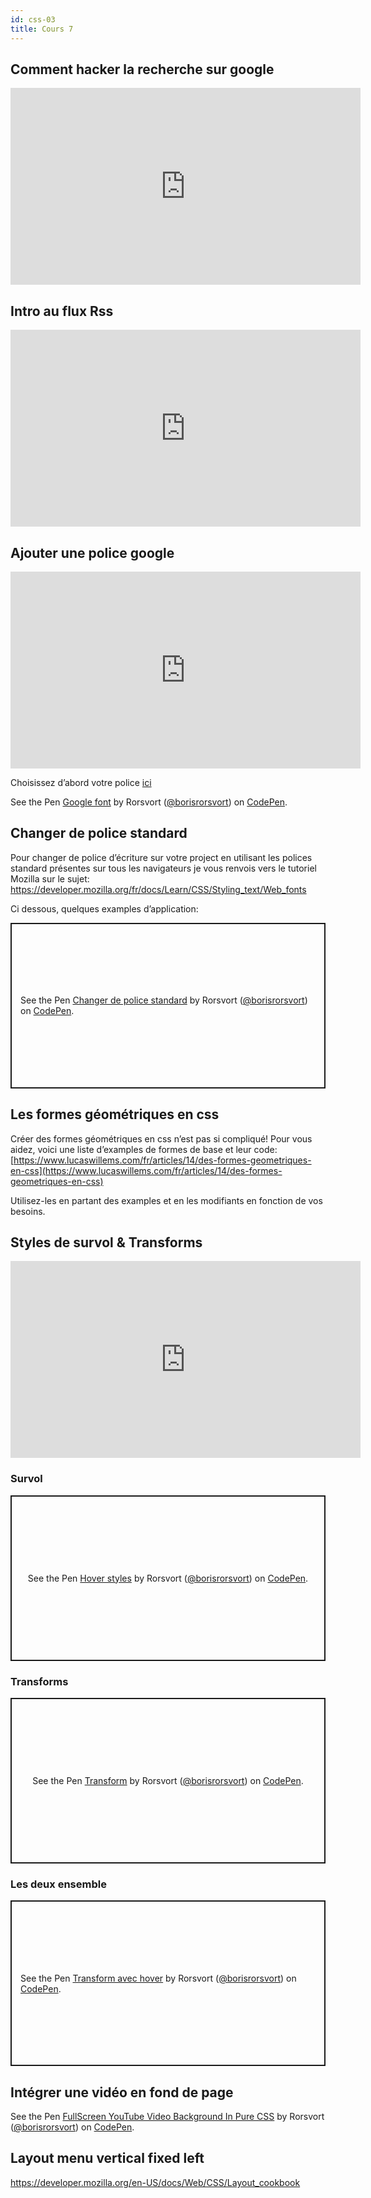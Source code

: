 ```yaml
---
id: css-03
title: Cours 7
---
```


## Comment hacker la recherche sur google

<div class="video">
<iframe width="560" height="315" src="https://www.youtube-nocookie.com/embed/wUGGL5rFetM" frameborder="0" allow="accelerometer; autoplay; encrypted-media; gyroscope; picture-in-picture" allowfullscreen></iframe>

</div>

## Intro au flux Rss

<div class="video">
  <iframe width="560" height="315" src="https://www.youtube-nocookie.com/embed/4Rmi6OaWUT0" frameborder="0" allow="accelerometer; autoplay; encrypted-media; gyroscope; picture-in-picture" allowfullscreen></iframe>
</div>

## Ajouter une police google

<div class="video">
  <iframe width="560" height="315" src="https://www.youtube-nocookie.com/embed/LIly5Zgs2VE" frameborder="0" allow="accelerometer; autoplay; encrypted-media; gyroscope; picture-in-picture" allowfullscreen></iframe>
</div>

Choisissez d’abord votre police [ici](https://fonts.google.com/)

<p data-height="265" data-theme-id="0" data-slug-hash="JpXGYg" data-default-tab="css,result" data-user="borisrorsvort" data-embed-version="2" data-pen-title="Google font" class="codepen">See the Pen <a href="https://codepen.io/borisrorsvort/pen/JpXGYg/">Google font</a> by Rorsvort (<a href="https://codepen.io/borisrorsvort">@borisrorsvort</a>) on <a href="https://codepen.io">CodePen</a>.</p>

## Changer de police standard

Pour changer de police d’écriture sur votre project en utilisant les polices standard présentes sur tous les navigateurs je vous renvois vers le tutoriel Mozilla sur le sujet:
https://developer.mozilla.org/fr/docs/Learn/CSS/Styling_text/Web_fonts

Ci dessous, quelques examples d’application:

<p class="codepen" data-height="265" data-theme-id="light" data-default-tab="css,result" data-user="borisrorsvort" data-slug-hash="xxGJJjj" style="height: 265px; box-sizing: border-box; display: flex; align-items: center; justify-content: center; border: 2px solid; margin: 1em 0; padding: 1em;" data-pen-title="Changer de police standard">
  <span>See the Pen <a href="https://codepen.io/borisrorsvort/pen/xxGJJjj">
  Changer de police standard</a> by Rorsvort (<a href="https://codepen.io/borisrorsvort">@borisrorsvort</a>)
  on <a href="https://codepen.io">CodePen</a>.</span>
</p>

## Les formes géométriques en css

Créer des formes géométriques en css n’est pas si compliqué! Pour vous aidez, voici une liste d’examples de formes de base et leur code:
[https://www.lucaswillems.com/fr/articles/14/des-formes-geometriques-en-css](https://www.lucaswillems.com/fr/articles/14/des-formes-geometriques-en-css)

Utilisez-les en partant des examples et en les modifiants en fonction de vos besoins.

## Styles de survol & Transforms

<div class="video">
  <iframe width="560" height="315" src="https://www.youtube-nocookie.com/embed/HEpBeAjm6ew" frameborder="0" allow="accelerometer; autoplay; encrypted-media; gyroscope; picture-in-picture" allowfullscreen></iframe>
</div>

### Survol

<p class="codepen" data-height="265" data-theme-id="default" data-default-tab="css,result" data-user="borisrorsvort" data-slug-hash="Poqomrq" style="height: 265px; box-sizing: border-box; display: flex; align-items: center; justify-content: center; border: 2px solid; margin: 1em 0; padding: 1em;" data-pen-title="Hover styles">
  <span>See the Pen <a href="https://codepen.io/borisrorsvort/pen/Poqomrq">
  Hover styles</a> by Rorsvort (<a href="https://codepen.io/borisrorsvort">@borisrorsvort</a>)
  on <a href="https://codepen.io">CodePen</a>.</span>
</p>

### Transforms

<p class="codepen" data-height="265" data-theme-id="default" data-default-tab="css,result" data-user="borisrorsvort" data-slug-hash="qBdBmKy" style="height: 265px; box-sizing: border-box; display: flex; align-items: center; justify-content: center; border: 2px solid; margin: 1em 0; padding: 1em;" data-pen-title="Transform">
  <span>See the Pen <a href="https://codepen.io/borisrorsvort/pen/qBdBmKy">
  Transform</a> by Rorsvort (<a href="https://codepen.io/borisrorsvort">@borisrorsvort</a>)
  on <a href="https://codepen.io">CodePen</a>.</span>
</p>

### Les deux ensemble

<p class="codepen" data-height="265" data-theme-id="light" data-default-tab="css,result" data-user="borisrorsvort" data-slug-hash="LYVBJNv" style="height: 265px; box-sizing: border-box; display: flex; align-items: center; justify-content: center; border: 2px solid; margin: 1em 0; padding: 1em;" data-pen-title="Transform avec hover">
  <span>See the Pen <a href="https://codepen.io/borisrorsvort/pen/LYVBJNv">
  Transform avec hover</a> by Rorsvort (<a href="https://codepen.io/borisrorsvort">@borisrorsvort</a>)
  on <a href="https://codepen.io">CodePen</a>.</span>
</p>

## Intégrer une vidéo en fond de page

<p data-height="265" data-theme-id="0" data-slug-hash="OQNJaR" data-default-tab="css,result" data-user="borisrorsvort" data-embed-version="2" data-pen-title="FullScreen YouTube Video Background In Pure CSS" class="codepen">See the Pen <a href="https://codepen.io/borisrorsvort/pen/OQNJaR/">FullScreen YouTube Video Background In Pure CSS</a> by Rorsvort (<a href="https://codepen.io/borisrorsvort">@borisrorsvort</a>) on <a href="https://codepen.io">CodePen</a>.</p>

## Layout menu vertical fixed left

https://developer.mozilla.org/en-US/docs/Web/CSS/Layout_cookbook

<script async src="https://production-assets.codepen.io/assets/embed/ei.js"></script>
